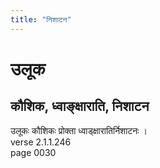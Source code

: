 ```yaml
---
title: "निशाटन"
---
```


# उलूक
## कौशिक, ध्वाङ्क्षाराति, निशाटन
उलूकः कौशिकः प्रोक्ता ध्वाड्क्षारातिर्निशाटनः ।<br />verse 2.1.1.246<br />page 0030

